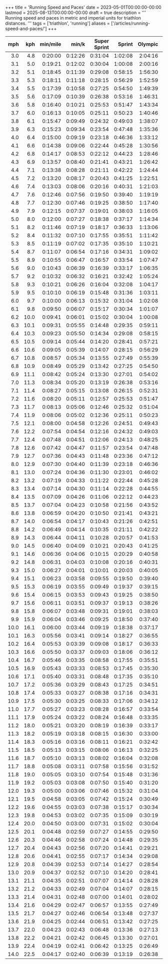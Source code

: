 +++
title = 'Running Speed and Paces'
date = 2023-05-01T00:00:00-00:00
lastmod = 2025-08-13T00:00:00-00:00
draft = true
description = '''
Running speed and paces in metric and imperial units for triathlon distances.
'''
tags = ['triathlon', 'running']
aliases = ['/articles/running-speed-and-paces/']
+++

| mph  | kph  | min/mile | min/k   | Super Sprint | Sprint  | Olympic | PTO 100km | Half IRONMAN | IRONMAN |
| ---: | ---: | -------: | ------: | -----------: | ------: | ------: | --------: | -----------: | ------: |
|  3.0 |  4.8 |  0:20:00 | 0:12:26 |      0:31:04 | 1:02:08 | 2:04:16 |   3:43:42 |      4:22:00 | 8:44:00 |
|  3.1 |  5.0 |  0:19:21 | 0:12:02 |      0:30:04 | 1:00:08 | 2:00:16 |   3:36:29 |      4:13:33 | 8:27:06 |
|  3.2 |  5.1 |  0:18:45 | 0:11:39 |      0:29:08 | 0:58:15 | 1:56:30 |   3:29:43 |      4:05:38 | 8:11:15 |
|  3.3 |  5.3 |  0:18:11 | 0:11:18 |      0:28:15 | 0:56:29 | 1:52:59 |   3:23:22 |      3:58:11 | 7:56:22 |
|  3.4 |  5.5 |  0:17:39 | 0:10:58 |      0:27:25 | 0:54:50 | 1:49:39 |   3:17:23 |      3:51:11 | 7:42:21 |
|  3.5 |  5.6 |  0:17:09 | 0:10:39 |      0:26:38 | 0:53:16 | 1:46:31 |   3:11:44 |      3:44:34 | 7:29:09 |
|  3.6 |  5.8 |  0:16:40 | 0:10:21 |      0:25:53 | 0:51:47 | 1:43:34 |   3:06:25 |      3:38:20 | 7:16:40 |
|  3.7 |  6.0 |  0:16:13 | 0:10:05 |      0:25:11 | 0:50:23 | 1:40:46 |   3:01:22 |      3:32:26 | 7:04:52 |
|  3.8 |  6.1 |  0:15:47 | 0:09:49 |      0:24:32 | 0:49:03 | 1:38:07 |   2:56:36 |      3:26:51 | 6:53:41 |
|  3.9 |  6.3 |  0:15:23 | 0:09:34 |      0:23:54 | 0:47:48 | 1:35:36 |   2:52:04 |      3:21:32 | 6:43:05 |
|  4.0 |  6.4 |  0:15:00 | 0:09:19 |      0:23:18 | 0:46:36 | 1:33:12 |   2:47:46 |      3:16:30 | 6:33:00 |
|  4.1 |  6.6 |  0:14:38 | 0:09:06 |      0:22:44 | 0:45:28 | 1:30:56 |   2:43:41 |      3:11:42 | 6:23:25 |
|  4.2 |  6.8 |  0:14:17 | 0:08:53 |      0:22:12 | 0:44:23 | 1:28:46 |   2:39:47 |      3:07:09 | 6:14:17 |
|  4.3 |  6.9 |  0:13:57 | 0:08:40 |      0:21:41 | 0:43:21 | 1:26:42 |   2:36:04 |      3:02:47 | 6:05:35 |
|  4.4 |  7.1 |  0:13:38 | 0:08:28 |      0:21:11 | 0:42:22 | 1:24:44 |   2:32:31 |      2:58:38 | 5:57:16 |
|  4.5 |  7.2 |  0:13:20 | 0:08:17 |      0:20:43 | 0:41:25 | 1:22:51 |   2:29:08 |      2:54:40 | 5:49:20 |
|  4.6 |  7.4 |  0:13:03 | 0:08:06 |      0:20:16 | 0:40:31 | 1:21:03 |   2:25:53 |      2:50:52 | 5:41:44 |
|  4.7 |  7.6 |  0:12:46 | 0:07:56 |      0:19:50 | 0:39:40 | 1:19:19 |   2:22:47 |      2:47:14 | 5:34:28 |
|  4.8 |  7.7 |  0:12:30 | 0:07:46 |      0:19:25 | 0:38:50 | 1:17:40 |   2:19:49 |      2:43:45 | 5:27:30 |
|  4.9 |  7.9 |  0:12:15 | 0:07:37 |      0:19:01 | 0:38:03 | 1:16:05 |   2:16:57 |      2:40:24 | 5:20:49 |
|  5.0 |  8.0 |  0:12:00 | 0:07:27 |      0:18:38 | 0:37:17 | 1:14:34 |   2:14:13 |      2:37:12 | 5:14:24 |
|  5.1 |  8.2 |  0:11:46 | 0:07:19 |      0:18:17 | 0:36:33 | 1:13:06 |   2:11:35 |      2:34:07 | 5:08:14 |
|  5.2 |  8.4 |  0:11:32 | 0:07:10 |      0:17:55 | 0:35:51 | 1:11:42 |   2:09:03 |      2:31:09 | 5:02:18 |
|  5.3 |  8.5 |  0:11:19 | 0:07:02 |      0:17:35 | 0:35:10 | 1:10:21 |   2:06:37 |      2:28:18 | 4:56:36 |
|  5.4 |  8.7 |  0:11:07 | 0:06:54 |      0:17:16 | 0:34:31 | 1:09:02 |   2:04:16 |      2:25:33 | 4:51:07 |
|  5.5 |  8.9 |  0:10:55 | 0:06:47 |      0:16:57 | 0:33:54 | 1:07:47 |   2:02:01 |      2:22:55 | 4:45:49 |
|  5.6 |  9.0 |  0:10:43 | 0:06:39 |      0:16:39 | 0:33:17 | 1:06:35 |   1:59:50 |      2:20:21 | 4:40:43 |
|  5.7 |  9.2 |  0:10:32 | 0:06:32 |      0:16:21 | 0:32:42 | 1:05:24 |   1:57:44 |      2:17:54 | 4:35:47 |
|  5.8 |  9.3 |  0:10:21 | 0:06:26 |      0:16:04 | 0:32:08 | 1:04:17 |   1:55:42 |      2:15:31 | 4:31:02 |
|  5.9 |  9.5 |  0:10:10 | 0:06:19 |      0:15:48 | 0:31:36 | 1:03:11 |   1:53:45 |      2:13:13 | 4:26:26 |
|  6.0 |  9.7 |  0:10:00 | 0:06:13 |      0:15:32 | 0:31:04 | 1:02:08 |   1:51:51 |      2:11:00 | 4:22:00 |
|  6.1 |  9.8 |  0:09:50 | 0:06:07 |      0:15:17 | 0:30:34 | 1:01:07 |   1:50:01 |      2:08:51 | 4:17:42 |
|  6.2 | 10.0 |  0:09:41 | 0:06:01 |      0:15:02 | 0:30:04 | 1:00:08 |   1:48:14 |      2:06:46 | 4:13:33 |
|  6.3 | 10.1 |  0:09:31 | 0:05:55 |      0:14:48 | 0:29:35 | 0:59:11 |   1:46:31 |      2:04:46 | 4:09:31 |
|  6.4 | 10.3 |  0:09:23 | 0:05:50 |      0:14:34 | 0:29:08 | 0:58:15 |   1:44:51 |      2:02:49 | 4:05:38 |
|  6.5 | 10.5 |  0:09:14 | 0:05:44 |      0:14:20 | 0:28:41 | 0:57:21 |   1:43:15 |      2:00:55 | 4:01:51 |
|  6.6 | 10.6 |  0:09:05 | 0:05:39 |      0:14:07 | 0:28:15 | 0:56:29 |   1:41:41 |      1:59:05 | 3:58:11 |
|  6.7 | 10.8 |  0:08:57 | 0:05:34 |      0:13:55 | 0:27:49 | 0:55:39 |   1:40:10 |      1:57:19 | 3:54:38 |
|  6.8 | 10.9 |  0:08:49 | 0:05:29 |      0:13:42 | 0:27:25 | 0:54:50 |   1:38:41 |      1:55:35 | 3:51:11 |
|  6.9 | 11.1 |  0:08:42 | 0:05:24 |      0:13:30 | 0:27:01 | 0:54:02 |   1:37:16 |      1:53:55 | 3:47:50 |
|  7.0 | 11.3 |  0:08:34 | 0:05:20 |      0:13:19 | 0:26:38 | 0:53:16 |   1:35:52 |      1:52:17 | 3:44:34 |
|  7.1 | 11.4 |  0:08:27 | 0:05:15 |      0:13:08 | 0:26:15 | 0:52:31 |   1:34:31 |      1:50:42 | 3:41:25 |
|  7.2 | 11.6 |  0:08:20 | 0:05:11 |      0:12:57 | 0:25:53 | 0:51:47 |   1:33:12 |      1:49:10 | 3:38:20 |
|  7.3 | 11.7 |  0:08:13 | 0:05:06 |      0:12:46 | 0:25:32 | 0:51:04 |   1:31:56 |      1:47:40 | 3:35:21 |
|  7.4 | 11.9 |  0:08:06 | 0:05:02 |      0:12:36 | 0:25:11 | 0:50:23 |   1:30:41 |      1:46:13 | 3:32:26 |
|  7.5 | 12.1 |  0:08:00 | 0:04:58 |      0:12:26 | 0:24:51 | 0:49:43 |   1:29:29 |      1:44:48 | 3:29:36 |
|  7.6 | 12.2 |  0:07:54 | 0:04:54 |      0:12:16 | 0:24:32 | 0:49:03 |   1:28:18 |      1:43:25 | 3:26:51 |
|  7.7 | 12.4 |  0:07:48 | 0:04:51 |      0:12:06 | 0:24:13 | 0:48:25 |   1:27:09 |      1:42:05 | 3:24:09 |
|  7.8 | 12.6 |  0:07:42 | 0:04:47 |      0:11:57 | 0:23:54 | 0:47:48 |   1:26:02 |      1:40:46 | 3:21:32 |
|  7.9 | 12.7 |  0:07:36 | 0:04:43 |      0:11:48 | 0:23:36 | 0:47:12 |   1:24:57 |      1:39:30 | 3:18:59 |
|  8.0 | 12.9 |  0:07:30 | 0:04:40 |      0:11:39 | 0:23:18 | 0:46:36 |   1:23:53 |      1:38:15 | 3:16:30 |
|  8.1 | 13.0 |  0:07:24 | 0:04:36 |      0:11:30 | 0:23:01 | 0:46:02 |   1:22:51 |      1:37:02 | 3:14:04 |
|  8.2 | 13.2 |  0:07:19 | 0:04:33 |      0:11:22 | 0:22:44 | 0:45:28 |   1:21:50 |      1:35:51 | 3:11:42 |
|  8.3 | 13.4 |  0:07:14 | 0:04:30 |      0:11:14 | 0:22:28 | 0:44:55 |   1:20:51 |      1:34:42 | 3:09:24 |
|  8.4 | 13.5 |  0:07:09 | 0:04:26 |      0:11:06 | 0:22:12 | 0:44:23 |   1:19:53 |      1:33:34 | 3:07:09 |
|  8.5 | 13.7 |  0:07:04 | 0:04:23 |      0:10:58 | 0:21:56 | 0:43:52 |   1:18:57 |      1:32:28 | 3:04:56 |
|  8.6 | 13.8 |  0:06:59 | 0:04:20 |      0:10:50 | 0:21:41 | 0:43:21 |   1:18:02 |      1:31:24 | 3:02:47 |
|  8.7 | 14.0 |  0:06:54 | 0:04:17 |      0:10:43 | 0:21:26 | 0:42:51 |   1:17:08 |      1:30:21 | 3:00:41 |
|  8.8 | 14.2 |  0:06:49 | 0:04:14 |      0:10:35 | 0:21:11 | 0:42:22 |   1:16:16 |      1:29:19 | 2:58:38 |
|  8.9 | 14.3 |  0:06:44 | 0:04:11 |      0:10:28 | 0:20:57 | 0:41:53 |   1:15:24 |      1:28:19 | 2:56:38 |
|  9.0 | 14.5 |  0:06:40 | 0:04:09 |      0:10:21 | 0:20:43 | 0:41:25 |   1:14:34 |      1:27:20 | 2:54:40 |
|  9.1 | 14.6 |  0:06:36 | 0:04:06 |      0:10:15 | 0:20:29 | 0:40:58 |   1:13:45 |      1:26:22 | 2:52:45 |
|  9.2 | 14.8 |  0:06:31 | 0:04:03 |      0:10:08 | 0:20:16 | 0:40:31 |   1:12:57 |      1:25:26 | 2:50:52 |
|  9.3 | 15.0 |  0:06:27 | 0:04:01 |      0:10:01 | 0:20:03 | 0:40:05 |   1:12:10 |      1:24:31 | 2:49:02 |
|  9.4 | 15.1 |  0:06:23 | 0:03:58 |      0:09:55 | 0:19:50 | 0:39:40 |   1:11:24 |      1:23:37 | 2:47:14 |
|  9.5 | 15.3 |  0:06:19 | 0:03:55 |      0:09:49 | 0:19:37 | 0:39:15 |   1:10:38 |      1:22:44 | 2:45:28 |
|  9.6 | 15.4 |  0:06:15 | 0:03:53 |      0:09:43 | 0:19:25 | 0:38:50 |   1:09:54 |      1:21:53 | 2:43:45 |
|  9.7 | 15.6 |  0:06:11 | 0:03:51 |      0:09:37 | 0:19:13 | 0:38:26 |   1:09:11 |      1:21:02 | 2:42:04 |
|  9.8 | 15.8 |  0:06:07 | 0:03:48 |      0:09:31 | 0:19:01 | 0:38:03 |   1:08:29 |      1:20:12 | 2:40:24 |
|  9.9 | 15.9 |  0:06:04 | 0:03:46 |      0:09:25 | 0:18:50 | 0:37:40 |   1:07:47 |      1:19:24 | 2:38:47 |
| 10.0 | 16.1 |  0:06:00 | 0:03:44 |      0:09:19 | 0:18:38 | 0:37:17 |   1:07:06 |      1:18:36 | 2:37:12 |
| 10.1 | 16.3 |  0:05:56 | 0:03:41 |      0:09:14 | 0:18:27 | 0:36:55 |   1:06:27 |      1:17:49 | 2:35:39 |
| 10.2 | 16.4 |  0:05:53 | 0:03:39 |      0:09:08 | 0:18:17 | 0:36:33 |   1:05:48 |      1:17:04 | 2:34:07 |
| 10.3 | 16.6 |  0:05:50 | 0:03:37 |      0:09:03 | 0:18:06 | 0:36:12 |   1:05:09 |      1:16:19 | 2:32:37 |
| 10.4 | 16.7 |  0:05:46 | 0:03:35 |      0:08:58 | 0:17:55 | 0:35:51 |   1:04:32 |      1:15:35 | 2:31:09 |
| 10.5 | 16.9 |  0:05:43 | 0:03:33 |      0:08:53 | 0:17:45 | 0:35:30 |   1:03:55 |      1:14:51 | 2:29:43 |
| 10.6 | 17.1 |  0:05:40 | 0:03:31 |      0:08:48 | 0:17:35 | 0:35:10 |   1:03:19 |      1:14:09 | 2:28:18 |
| 10.7 | 17.2 |  0:05:36 | 0:03:29 |      0:08:43 | 0:17:25 | 0:34:51 |   1:02:43 |      1:13:27 | 2:26:55 |
| 10.8 | 17.4 |  0:05:33 | 0:03:27 |      0:08:38 | 0:17:16 | 0:34:31 |   1:02:08 |      1:12:47 | 2:25:33 |
| 10.9 | 17.5 |  0:05:30 | 0:03:25 |      0:08:33 | 0:17:06 | 0:34:12 |   1:01:34 |      1:12:07 | 2:24:13 |
| 11.0 | 17.7 |  0:05:27 | 0:03:23 |      0:08:28 | 0:16:57 | 0:33:54 |   1:01:00 |      1:11:27 | 2:22:55 |
| 11.1 | 17.9 |  0:05:24 | 0:03:22 |      0:08:24 | 0:16:48 | 0:33:35 |   1:00:27 |      1:10:49 | 2:21:37 |
| 11.2 | 18.0 |  0:05:21 | 0:03:20 |      0:08:19 | 0:16:39 | 0:33:17 |   0:59:55 |      1:10:11 | 2:20:21 |
| 11.3 | 18.2 |  0:05:19 | 0:03:18 |      0:08:15 | 0:16:30 | 0:33:00 |   0:59:23 |      1:09:33 | 2:19:07 |
| 11.4 | 18.3 |  0:05:16 | 0:03:16 |      0:08:11 | 0:16:21 | 0:32:42 |   0:58:52 |      1:08:57 | 2:17:54 |
| 11.5 | 18.5 |  0:05:13 | 0:03:15 |      0:08:06 | 0:16:13 | 0:32:25 |   0:58:21 |      1:08:21 | 2:16:42 |
| 11.6 | 18.7 |  0:05:10 | 0:03:13 |      0:08:02 | 0:16:04 | 0:32:08 |   0:57:51 |      1:07:46 | 2:15:31 |
| 11.7 | 18.8 |  0:05:08 | 0:03:11 |      0:07:58 | 0:15:56 | 0:31:52 |   0:57:21 |      1:07:11 | 2:14:22 |
| 11.8 | 19.0 |  0:05:05 | 0:03:10 |      0:07:54 | 0:15:48 | 0:31:36 |   0:56:52 |      1:06:37 | 2:13:13 |
| 11.9 | 19.2 |  0:05:03 | 0:03:08 |      0:07:50 | 0:15:40 | 0:31:20 |   0:56:24 |      1:06:03 | 2:12:06 |
| 12.0 | 19.3 |  0:05:00 | 0:03:06 |      0:07:46 | 0:15:32 | 0:31:04 |   0:55:55 |      1:05:30 | 2:11:00 |
| 12.1 | 19.5 |  0:04:58 | 0:03:05 |      0:07:42 | 0:15:24 | 0:30:49 |   0:55:28 |      1:04:58 | 2:09:55 |
| 12.2 | 19.6 |  0:04:55 | 0:03:03 |      0:07:38 | 0:15:17 | 0:30:34 |   0:55:00 |      1:04:26 | 2:08:51 |
| 12.3 | 19.8 |  0:04:53 | 0:03:02 |      0:07:35 | 0:15:09 | 0:30:19 |   0:54:34 |      1:03:54 | 2:07:48 |
| 12.4 | 20.0 |  0:04:50 | 0:03:00 |      0:07:31 | 0:15:02 | 0:30:04 |   0:54:07 |      1:03:23 | 2:06:46 |
| 12.5 | 20.1 |  0:04:48 | 0:02:59 |      0:07:27 | 0:14:55 | 0:29:50 |   0:53:41 |      1:02:53 | 2:05:46 |
| 12.6 | 20.3 |  0:04:46 | 0:02:58 |      0:07:24 | 0:14:48 | 0:29:35 |   0:53:16 |      1:02:23 | 2:04:46 |
| 12.7 | 20.4 |  0:04:43 | 0:02:56 |      0:07:20 | 0:14:41 | 0:29:21 |   0:52:50 |      1:01:53 | 2:03:47 |
| 12.8 | 20.6 |  0:04:41 | 0:02:55 |      0:07:17 | 0:14:34 | 0:29:08 |   0:52:26 |      1:01:24 | 2:02:49 |
| 12.9 | 20.8 |  0:04:39 | 0:02:53 |      0:07:14 | 0:14:27 | 0:28:54 |   0:52:01 |      1:00:56 | 2:01:52 |
| 13.0 | 20.9 |  0:04:37 | 0:02:52 |      0:07:10 | 0:14:20 | 0:28:41 |   0:51:37 |      1:00:28 | 2:00:55 |
| 13.1 | 21.1 |  0:04:35 | 0:02:51 |      0:07:07 | 0:14:14 | 0:28:28 |   0:51:14 |      1:00:00 | 2:00:00 |
| 13.2 | 21.2 |  0:04:33 | 0:02:49 |      0:07:04 | 0:14:07 | 0:28:15 |   0:50:50 |      0:59:33 | 1:59:05 |
| 13.3 | 21.4 |  0:04:31 | 0:02:48 |      0:07:00 | 0:14:01 | 0:28:02 |   0:50:27 |      0:59:06 | 1:58:12 |
| 13.4 | 21.6 |  0:04:29 | 0:02:47 |      0:06:57 | 0:13:55 | 0:27:49 |   0:50:05 |      0:58:39 | 1:57:19 |
| 13.5 | 21.7 |  0:04:27 | 0:02:46 |      0:06:54 | 0:13:48 | 0:27:37 |   0:49:43 |      0:58:13 | 1:56:27 |
| 13.6 | 21.9 |  0:04:25 | 0:02:44 |      0:06:51 | 0:13:42 | 0:27:25 |   0:49:21 |      0:57:48 | 1:55:35 |
| 13.7 | 22.0 |  0:04:23 | 0:02:43 |      0:06:48 | 0:13:36 | 0:27:13 |   0:48:59 |      0:57:22 | 1:54:45 |
| 13.8 | 22.2 |  0:04:21 | 0:02:42 |      0:06:45 | 0:13:30 | 0:27:01 |   0:48:38 |      0:56:57 | 1:53:55 |
| 13.9 | 22.4 |  0:04:19 | 0:02:41 |      0:06:42 | 0:13:25 | 0:26:49 |   0:48:17 |      0:56:33 | 1:53:06 |
| 14.0 | 22.5 |  0:04:17 | 0:02:40 |      0:06:39 | 0:13:19 | 0:26:38 |   0:47:56 |      0:56:09 | 1:52:17 |
